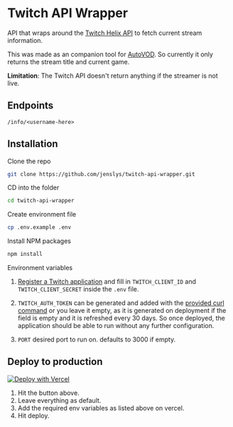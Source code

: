 # Twitch API Wrapper

API that wraps around the [Twitch Helix API](https://dev.twitch.tv/docs/api/) to fetch current stream information.

This was made as an companion tool for [AutoVOD](https://github.com/jenslys/autovod). So currently it only returns the stream title and current game.

**Limitation**: The Twitch API doesn't return anything if the streamer is not live.

## Endpoints

`/info/<username-here>`

## Installation

Clone the repo

```bash
git clone https://github.com/jenslys/twitch-api-wrapper.git
```

CD into the folder

```bash
cd twitch-api-wrapper
```

Create environment file

```bash
cp .env.example .env
```

Install NPM packages

```bash
npm install
```

Environment variables

1. [Register a Twitch application](https://dev.twitch.tv/docs/authentication/register-app) and fill in `TWITCH_CLIENT_ID` and `TWITCH_CLIENT_SECRET` inside the `.env` file.

1. `TWITCH_AUTH_TOKEN` can be generated and added with the [provided curl command](https://dev.twitch.tv/docs/api/get-started#get-an-oauth-token) or you leave it empty, as it is generated on deployment if the field is empty and it is refreshed every 30 days. So once deployed, the application should be able to run without any further configuration.

1. `PORT` desired port to run on. defaults to 3000 if empty.

## Deploy to production

[![Deploy with Vercel](https://vercel.com/button)](https://vercel.com/new/clone?repository-url=https://vercel.com/new/clone?repository-url=https://github.com/jenslys/twitch-api-wrapper)

1. Hit the button above.
1. Leave everything as default.
1. Add the required env variables as listed above on vercel.
1. Hit deploy.
